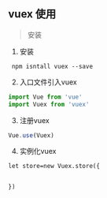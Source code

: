 ## vuex 使用

> 安装

1. 安装
```
 npm isntall vuex --save

```

2. 入口文件引入vuex

```js
import Vue from 'vue'
import Vuex from 'vuex'


```

3. 注册vuex

```js
Vue.use(Vuex)

```

4. 实例化vuex
 
 ```
 let store=new Vuex.store({
 
 
 })
```





